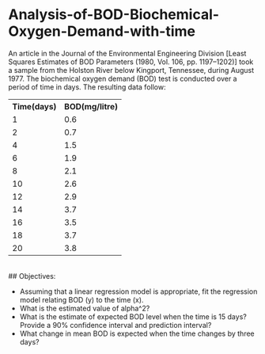 # Analysis-of-BOD-Biochemical-Oxygen-Demand-with-time
An article in the Journal of the Environmental Engineering Division [Least Squares
Estimates of BOD Parameters (1980, Vol. 106, pp. 1197–1202)] took a sample from the
Holston River below Kingport, Tennessee, during August 1977. The biochemical oxygen
demand (BOD) test is conducted over a period of time in days. The resulting data follow: <br>
<table>
  <tr>
    <th>Time(days)</th>
    <th>BOD(mg/litre)</th>
  </tr>
  <tr>
    <td>1</td>
    <td>0.6</td>
  </tr>
  <tr>
    <td>2</td>
    <td>0.7</td>
  </tr>
  <tr>
    <td>4</td>
    <td>1.5</td>
  </tr>
  <tr>
    <td>6</td>
    <td>1.9</td>
  </tr>
  <tr>
    <td>8</td>
    <td>2.1</td>
  </tr>
  <tr>
    <td>10</td>
    <td>2.6</td>
  </tr>
  <tr>
    <td>12</td>
    <td>2.9</td>
  </tr>
  <tr>
    <td>14</td>
    <td>3.7</td>
  </tr>
  <tr>
    <td>16</td>
    <td>3.5</td>
  </tr>
  <tr>
    <td>18</td>
    <td>3.7</td>
  </tr>
  <tr>
    <td>20</td>
    <td>3.8</td>
  </tr>
</table>
<br>
## Objectives: <br>

- Assuming that a linear regression model is appropriate, fit the regression model relating
BOD (y) to the time (x).<br>
- What is the estimated value of alpha^2?<br>
- What is the estimate of expected BOD level when the time is 15 days? Provide a 90%
confidence interval and prediction interval?<br>
- What change in mean BOD is expected when the time changes by three days?

